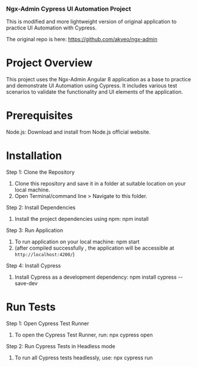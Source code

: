 ### Ngx-Admin Cypress UI Automation Project

This is modified and more lightweight version of original application to practice UI Automation with Cypress.

The original repo is here: https://github.com/akveo/ngx-admin

# Project Overview

This project uses the Ngx-Admin Angular 8 application as a base to practice and demonstrate UI Automation using Cypress. It includes various test scenarios to validate the functionality and UI elements of the application.

# Prerequisites
Node.js: Download and install from Node.js official website.

# Installation
Step 1: Clone the Repository
  1. Clone this repository and save it in a folder at suitable location on your local machine.
  2. Open Terminal/command line > Navigate to this folder.

Step 2: Install Dependencies
  1. Install the project dependencies using npm: npm install

Step 3: Run Application 
  1. To run application on your local machine: npm start
  2. (after compiled successfully , the application will be accessible at `http://localhost:4200/`)

Step 4: Install Cypress
  1. Install Cypress as a development dependency: npm install cypress --save-dev

# Run Tests
Step 1: Open Cypress Test Runner
  1. To open the Cypress Test Runner, run: npx cypress open

Step 2: Run Cypress Tests in Headless mode
  1. To run all Cypress tests headlessly, use: npx cypress run






     


